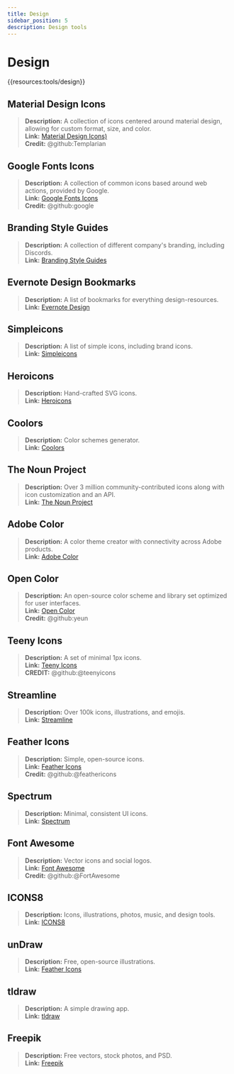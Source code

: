 ```yaml
---
title: Design
sidebar_position: 5
description: Design tools
---
```


# Design

{{resources:tools/design}}

## **Material Design Icons**

> **Description:** A collection of icons centered around material design, allowing for custom format, size, and color. <br/>
> **Link:** [Material Design Icons)](https://materialdesignicons.com/) <br/>
> **Credit:** @github:Templarian

## **Google Fonts Icons**

> **Description:** A collection of common icons based around web actions, provided by Google. <br/>
> **Link:** [Google Fonts Icons](https://fonts.google.com/icons) <br/>
> **Credit:** @github:google

## **Branding Style Guides**

> **Description:** A collection of different company's branding, including Discords. <br/>
> **Link:** [Branding Style Guides](https://brandingstyleguides.com/)

## **Evernote Design Bookmarks**

> **Description:** A list of bookmarks for everything design-resources. <br/>
> **Link:** [Evernote Design](https://www.evernote.design/) <br/>

## **Simpleicons**

> **Description:** A list of simple icons, including brand icons. <br/>
> **Link:** [Simpleicons](https://simpleicons.org/)

## **Heroicons**

> **Description:** Hand-crafted SVG icons. <br/>
> **Link:** [Heroicons](https://heroicons.com/)

## **Coolors**

> **Description:** Color schemes generator. <br/>
> **Link:** [Coolors](https://coolors.co/)

## **The Noun Project**

> **Description:** Over 3 million community-contributed icons along with icon customization and an API. <br/>
> **Link:** [The Noun Project](https://thenounproject.com/)

## **Adobe Color**

> **Description:** A color theme creator with connectivity across Adobe products. <br/>
> **Link:** [Adobe Color](https://color.adobe.com/)

## **Open Color**

> **Description:** An open-source color scheme and library set optimized for user interfaces. <br/>
> **Link:** [Open Color](https://yeun.github.io/open-color/) <br/>
> **Credit:** @github:yeun

## **Teeny Icons**

> **Description:** A set of minimal 1px icons. <br/>
> **Link:** [Teeny Icons](https://teenyicons.com/) <br/>
> **CREDIT:** @github:@teenyicons

## **Streamline**

> **Description:** Over 100k icons, illustrations, and emojis. <br/>
> **Link:** [Streamline](https://streamlinehq.com/)

## **Feather Icons**

> **Description:** Simple, open-source icons. <br/>
> **Link:** [Feather Icons](https://feathericons.com/) <br/>
> **Credit:** @github:@feathericons

## **Spectrum**

> **Description:** Minimal, consistent UI icons. <br/>
> **Link:** [Spectrum](https://spectrum.adobe.com/page/icons/)

## **Font Awesome**

> **Description:** Vector icons and social logos. <br/>
> **Link:** [Font Awesome](https://fontawesome.com/) <br/>
> **Credit:** @github:@FortAwesome

## **ICONS8**

> **Description:** Icons, illustrations, photos, music, and design tools. <br/>
> **Link:** [ICONS8](https://icons8.com/)

## **unDraw**

> **Description:** Free, open-source illustrations. <br/>
> **Link:** [Feather Icons](https://undraw.co/)

## **tldraw**

> **Description:** A simple drawing app. <br/>
> **Link:** [tldraw](https://www.tldraw.com/)

## **Freepik**

> **Description:** Free vectors, stock photos, and PSD. <br/>
> **Link:** [Freepik](https://freepik.com/)
